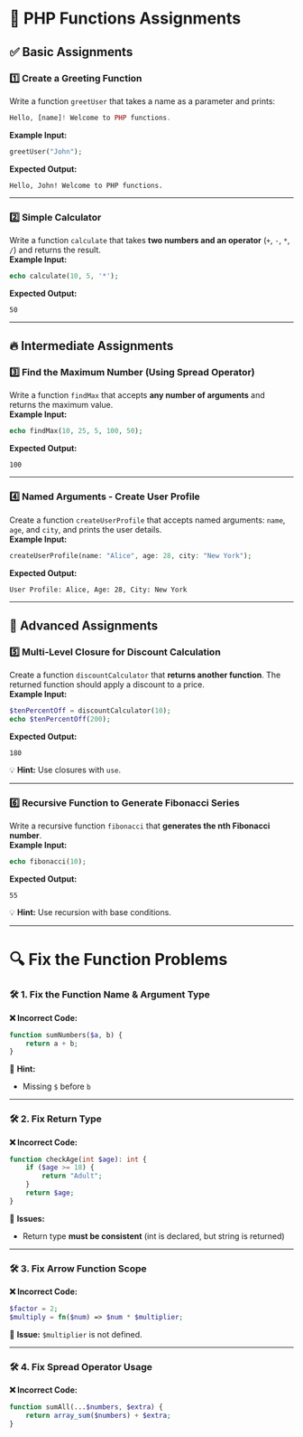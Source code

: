# 📝 PHP Functions Assignments  

## ✅ **Basic Assignments**  

### 1️⃣ **Create a Greeting Function**  
Write a function `greetUser` that takes a name as a parameter and prints:  
```php
Hello, [name]! Welcome to PHP functions.
```
**Example Input:**  
```php
greetUser("John");
```
**Expected Output:**  
```
Hello, John! Welcome to PHP functions.
```

---

### 2️⃣ **Simple Calculator**  
Write a function `calculate` that takes **two numbers and an operator** (`+`, `-`, `*`, `/`) and returns the result.  
**Example Input:**  
```php
echo calculate(10, 5, '*');
```
**Expected Output:**  
```
50
```

---

## 🔥 **Intermediate Assignments**  

### 3️⃣ **Find the Maximum Number (Using Spread Operator)**  
Write a function `findMax` that accepts **any number of arguments** and returns the maximum value.  
**Example Input:**  
```php
echo findMax(10, 25, 5, 100, 50);
```
**Expected Output:**  
```
100
```

---

### 4️⃣ **Named Arguments - Create User Profile**  
Create a function `createUserProfile` that accepts named arguments: `name`, `age`, and `city`, and prints the user details.  
**Example Input:**  
```php
createUserProfile(name: "Alice", age: 28, city: "New York");
```
**Expected Output:**  
```
User Profile: Alice, Age: 28, City: New York
```

---

## 🚀 **Advanced Assignments**  

### 5️⃣ **Multi-Level Closure for Discount Calculation**  
Create a function `discountCalculator` that **returns another function**. The returned function should apply a discount to a price.  
**Example Input:**  
```php
$tenPercentOff = discountCalculator(10);
echo $tenPercentOff(200);
```
**Expected Output:**  
```
180
```
💡 **Hint:** Use closures with `use`.

---

### 6️⃣ **Recursive Function to Generate Fibonacci Series**  
Write a recursive function `fibonacci` that **generates the nth Fibonacci number**.  
**Example Input:**  
```php
echo fibonacci(10);
```
**Expected Output:**  
```
55
```
💡 **Hint:** Use recursion with base conditions.

---

# 🔍 **Fix the Function Problems**  

### 🛠 **1. Fix the Function Name & Argument Type**  
**❌ Incorrect Code:**  
```php
function sumNumbers($a, b) {
    return a + b;
}
```
🔹 **Hint:**  
- Missing `$` before `b`


---

### 🛠 **2. Fix Return Type**  
**❌ Incorrect Code:**  
```php
function checkAge(int $age): int {
    if ($age >= 18) {
        return "Adult";
    }
    return $age;
}
```
🔹 **Issues:**  
- Return type **must be consistent** (int is declared, but string is returned)


---

### 🛠 **3. Fix Arrow Function Scope**  
**❌ Incorrect Code:**  
```php
$factor = 2;
$multiply = fn($num) => $num * $multiplier;
```
🔹 **Issue:** `$multiplier` is not defined.


---

### 🛠 **4. Fix Spread Operator Usage**  
**❌ Incorrect Code:**  
```php
function sumAll(...$numbers, $extra) {
    return array_sum($numbers) + $extra;
}
```
